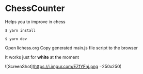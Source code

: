 # ChessCounter
Helps you to improve in chess


```shell
$ yarn install
```

```shell
$ yarn dev
```
Open lichess.org
Copy generated main.js file script to the browser

It works just for **white** at the moment

![ScreenShot](https://i.imgur.com/EZfYFnj.png =250x250)
